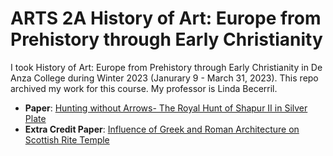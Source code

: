 # ARTS 2A History of Art: Europe from Prehistory through Early Christianity 
I took History of Art: Europe from Prehistory through Early Christianity in De Anza College during Winter 2023 (Janurary 9 - March 31, 2023). This repo archived my work for this course. My professor is Linda Becerril.
* **Paper**: [Hunting without Arrows- The Royal Hunt of Shapur II in Silver Plate](ARTS%202A%20Paper.pdf)
* **Extra Credit Paper**: [Influence of Greek and Roman Architecture on Scottish Rite Temple](ARTS%202A%20Extra%20Credit.pdf)
